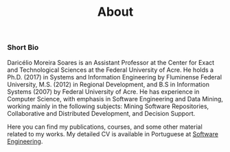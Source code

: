﻿---
layout: page      
title: About   
comments: yes   
permalink: /about/   
---   

### Short Bio

Daricélio Moreira Soares is an Assistant Professor at the Center for Exact and Technological Sciences at the Federal University of Acre. He holds a Ph.D. (2017) in Systems and Information Engineering by Fluminense Federal University, M.S. (2012) in Regional Development, and B.S in Information Systems (2007) by Federal University of Acre. He has experience in Computer Science, with emphasis in Software Engineering and Data Mining, working mainly in the following subjects: Mining Software Repositories, Collaborative and Distributed Development, and Decision Support.

Here you can find my publications, courses, and some other material related to my works. My detailed CV is available in Portuguese at <a href="http://lattes.cnpq.br/7376671815596508">Software Engineering</a>.
